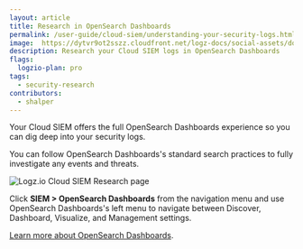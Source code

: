```yaml
---
layout: article
title: Research in OpenSearch Dashboards
permalink: /user-guide/cloud-siem/understanding-your-security-logs.html
image:  https://dytvr9ot2sszz.cloudfront.net/logz-docs/social-assets/docs-social.jpg
description: Research your Cloud SIEM logs in OpenSearch Dashboards
flags:
  logzio-plan: pro
tags:
  - security-research
contributors:
  - shalper
---
```


Your Cloud SIEM offers the full OpenSearch Dashboards experience so you can dig deep into your security logs.

You can follow OpenSearch Dashboards's standard search practices to fully investigate any events and threats.

![Logz.io Cloud SIEM Research page](https://dytvr9ot2sszz.cloudfront.net/logz-docs/siem/siem-to-osd-main.png)

Click **SIEM > OpenSearch Dashboards** from the navigation menu and use OpenSearch Dashboards's left menu to navigate between Discover, Dashboard, Visualize, and Management settings.

[Learn more about OpenSearch Dashboards](/user-guide/kibana/).
